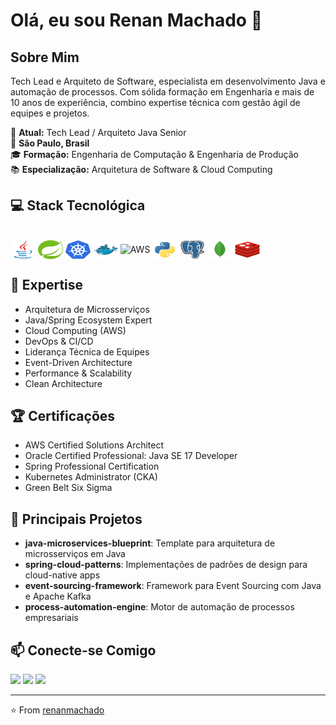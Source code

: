 # Olá, eu sou Renan Machado 👋

## Sobre Mim
Tech Lead e Arquiteto de Software, especialista em desenvolvimento Java e automação de processos. Com sólida formação em Engenharia e mais de 10 anos de experiência, combino expertise técnica com gestão ágil de equipes e projetos.

🏢 **Atual:** Tech Lead / Arquiteto Java Senior  
📍 **São Paulo, Brasil**  
🎓 **Formação:** Engenharia de Computação & Engenharia de Produção  
📚 **Especialização:** Arquitetura de Software & Cloud Computing

## 💻 Stack Tecnológica
<div style="display: inline_block"><br>
  <img align="center" alt="Java" height="30" width="40" src="https://raw.githubusercontent.com/devicons/devicon/master/icons/java/java-original.svg">
  <img align="center" alt="Spring" height="30" width="40" src="https://raw.githubusercontent.com/devicons/devicon/master/icons/spring/spring-original.svg">
  <img align="center" alt="Kubernetes" height="30" width="40" src="https://raw.githubusercontent.com/devicons/devicon/master/icons/kubernetes/kubernetes-plain.svg">
  <img align="center" alt="Docker" height="30" width="40" src="https://raw.githubusercontent.com/devicons/devicon/master/icons/docker/docker-original.svg">
  <img align="center" alt="AWS" height="30" width="40" src="https://raw.githubusercontent.com/devicons/devicon/master/icons/aws/aws-original.svg">
  <img align="center" alt="Python" height="30" width="40" src="https://raw.githubusercontent.com/devicons/devicon/master/icons/python/python-original.svg">
  <img align="center" alt="PostgreSQL" height="30" width="40" src="https://raw.githubusercontent.com/devicons/devicon/master/icons/postgresql/postgresql-original.svg">
  <img align="center" alt="MongoDB" height="30" width="40" src="https://raw.githubusercontent.com/devicons/devicon/master/icons/mongodb/mongodb-original.svg">
  <img align="center" alt="Redis" height="30" width="40" src="https://raw.githubusercontent.com/devicons/devicon/master/icons/redis/redis-original.svg">
</div>

## 🚀 Expertise
- Arquitetura de Microsserviços
- Java/Spring Ecosystem Expert
- Cloud Computing (AWS)
- DevOps & CI/CD
- Liderança Técnica de Equipes
- Event-Driven Architecture
- Performance & Scalability
- Clean Architecture

## 🏆 Certificações
- AWS Certified Solutions Architect
- Oracle Certified Professional: Java SE 17 Developer
- Spring Professional Certification
- Kubernetes Administrator (CKA)
- Green Belt Six Sigma

## 🌱 Principais Projetos
- **java-microservices-blueprint**: Template para arquitetura de microsserviços em Java
- **spring-cloud-patterns**: Implementações de padrões de design para cloud-native apps
- **event-sourcing-framework**: Framework para Event Sourcing com Java e Apache Kafka
- **process-automation-engine**: Motor de automação de processos empresariais

## 📫 Conecte-se Comigo
<div> 
  <a href="mailto:renanmachado2309@gmail.com"><img src="https://img.shields.io/badge/-Gmail-%23333?style=for-the-badge&logo=gmail&logoColor=white" target="_blank"></a>
  <a href="https://www.linkedin.com/in/renan-machado-dev/" target="_blank"><img src="https://img.shields.io/badge/-LinkedIn-%230077B5?style=for-the-badge&logo=linkedin&logoColor=white" target="_blank"></a>
  <a href="https://wa.me/5511995880074" target="_blank"><img src="https://img.shields.io/badge/WhatsApp-25D366?style=for-the-badge&logo=whatsapp&logoColor=white" target="_blank"></a>
</div>

---
⭐️ From [renanmachado](https://github.com/Renan-Mac)
